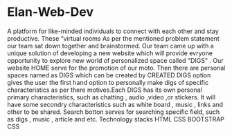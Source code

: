 # Elan-Web-Dev
A platform for like-minded individuals to connect with each other and stay productive. These “virtual rooms
As per the mentioned problem statement our team sat down together and brainstormed. Our team came up with a unique solution of developing a new website which will provide evryone opportunity to explore new world of personalized space called "DIGS" .
Our website HOME serve for the promotion of our moto. 
Then there are personal spaces named as DIGS which can be created by CREATED DIGS option gives the user the first hand option to personally make digs of specific characteristics as per there motives.Each DIGS has its own personal primary characteristics, such as chatting , audio ,video ,or stickers.
It will have some secondry characteristics  such as white board , music , links and other to be shared. 
Search botton serves for searching specific field, such as digs , music , article and etc. 
Technology stacks
HTML
CSS 
BOOTSTRAP CSS
